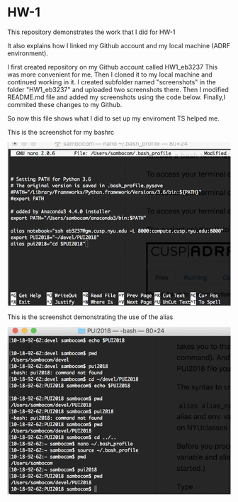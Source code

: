 # HW-1

This repository demonstrates the work that I did for HW-1

It also explains how I linked my Github account and my local machine (ADRF environment).

I first created repository on my Github account called HW1_eb3237
This was more convenient for me. 
Then I cloned it to my local machine and continued working in it. 
I created subfolder named "screenshots" in the folder "HW1_eb3237" and uploaded two screenshots there. 
Then I modified README.md file and added my screenshots using the code below.
Finally,I commited these changes to my Github. 

So now this file shows what I  did to set up my enviroment 
TS helped me.    


This is the screenshot for my bashrc

![Alt text](screenshots/nano_1.png)

This is the screenshot demonstrating the use of the alias

![Alt text](screenshots/terminal_2.png)
